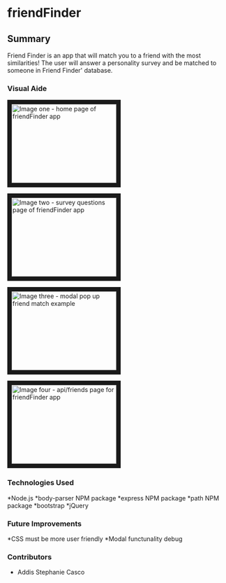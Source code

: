 # friendFinder

## Summary

Friend Finder is an app that will match you to a friend with the most similarities! The user will answer a personality survey and be matched to someone in Friend Finder' database.


### Visual Aide

<a href="https://drive.google.com/file/d/1LTWHS61YUC9llvxEX39gFShGLI1s3YDl/view?usp=sharing" target="_blank"><img src="https://drive.google.com/file/d/1LTWHS61YUC9llvxEX39gFShGLI1s3YDl/view?usp=sharing" alt="Image one - home page of friendFinder app" width="240" height="180" border="10" /></a>

<a href="https://drive.google.com/file/d/1Rp6efzWcXnCBA7o30Ak0QqcyX80P26hA/view?usp=sharing" target="_blank"><img src="https://drive.google.com/file/d/1Rp6efzWcXnCBA7o30Ak0QqcyX80P26hA/view?usp=sharing" alt="Image two - survey questions page of friendFinder app" width="240" height="180" border="10" /></a>

<a href="https://drive.google.com/file/d/1_htLVt8Ec45JbzGAYyWbDoNwYwlOChs2/view?usp=sharing" target="_blank"><img src="https://drive.google.com/file/d/1_htLVt8Ec45JbzGAYyWbDoNwYwlOChs2/view?usp=sharing" alt="Image three - modal pop up friend match example" width="240" height="180" border="10" /></a>

<a href="https://drive.google.com/file/d/1qvgfNLSQJw3I0dpxcUBu2f_CyEQzGwz3/view?usp=sharing" target="_blank"><img src="https://drive.google.com/file/d/1qvgfNLSQJw3I0dpxcUBu2f_CyEQzGwz3/view?usp=sharing" alt="Image four - api/friends page for friendFinder app" width="240" height="180" border="10" /></a>

### Technologies Used 

*Node.js
*body-parser NPM package
*express NPM package
*path NPM package
*bootstrap
*jQuery


### Future Improvements
*CSS must be more user friendly 
*Modal functunality debug

### Contributors
* Addis Stephanie Casco



